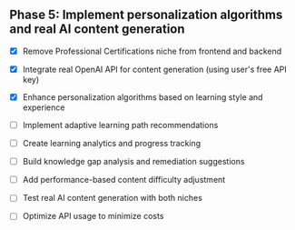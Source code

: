 ## Phase 5: Implement personalization algorithms and real AI content generation
- [x] Remove Professional Certifications niche from frontend and backend
- [x] Integrate real OpenAI API for content generation (using user's free API key)
- [x] Enhance personalization algorithms based on learning style and experience
- [ ] Implement adaptive learning path recommendations
- [ ] Create learning analytics and progress tracking
- [ ] Build knowledge gap analysis and remediation suggestions
- [ ] Add performance-based content difficulty adjustment
- [ ] Test real AI content generation with both niches
- [ ] Optimize API usage to minimize costs

